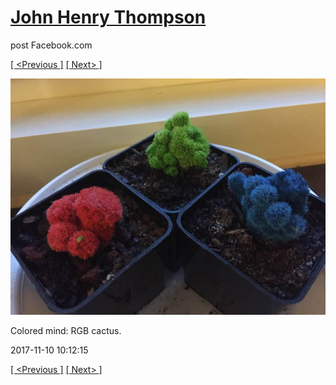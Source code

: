 # [John Henry Thompson](../README.md)
post Facebook.com

[[ <Previous ]](2017-11-12-7.md) [[ Next> ]](2017-11-09-1.md)

[![](../media/2017-11-10/Timeline-Photos-Colored-mind-RGB-cactus.jpg)](../README.md)

Colored mind: RGB cactus.

2017-11-10 10:12:15

[[ <Previous ]](2017-11-12-7.md) [[ Next> ]](2017-11-09-1.md)